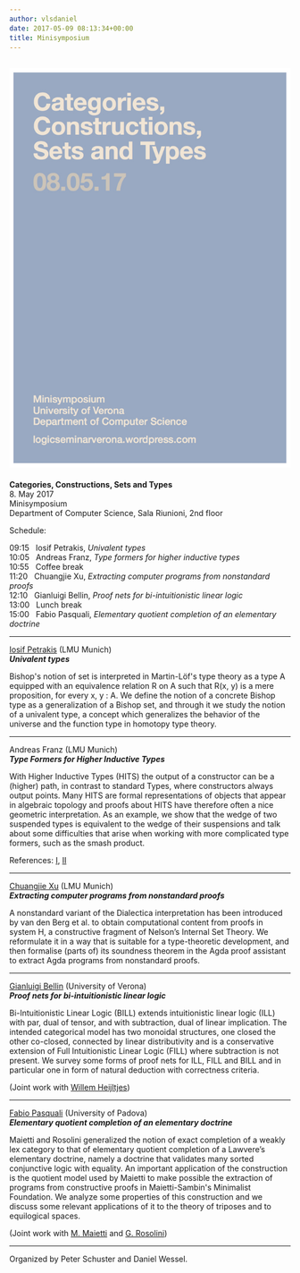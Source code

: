 ```yaml
---
author: vlsdaniel
date: 2017-05-09 08:13:34+00:00
title: Minisymposium
---
```


## 




## ![MiniSymp](/images/minisymp5.jpg)


**Categories, Constructions, Sets and Types**\
8. May 2017\
Minisymposium\
Department of Computer Science, Sala Riunioni, 2nd floor

Schedule:

09:15   Iosif Petrakis, _Univalent types_\
10:05   Andreas Franz, _Type formers for higher inductive types_\
10:55   Coffee break\
11:20   Chuangjie Xu, _Extracting computer programs from nonstandard proofs_\
12:10   Gianluigi Bellin, _Proof nets for bi-intuitionistic linear logic_\
13:00   Lunch break\
15:00   Fabio Pasquali, _Elementary quotient completion of an elementary doctrine_

___

[Iosif Petrakis](http://www.mathematik.uni-muenchen.de/~petrakis/) (LMU Munich)\
_**Univalent types**_

Bishop's notion of set is interpreted in Martin-Löf's type theory as a type A equipped with an equivalence relation R on A such that R(x, y) is a mere proposition, for every x, y : A. We define the notion of a concrete Bishop type as a generalization of a Bishop set, and through it we study the notion of a univalent type, a concept which generalizes the behavior of the universe and the function type in homotopy type theory.

___

Andreas Franz (LMU Munich)\
_**Type Formers for Higher Inductive Types**_










With Higher Inductive Types (HITS) the output of a constructor can be a (higher) path, in contrast to standard Types, where constructors always output points. Many HITS are formal representations of objects that appear in algebraic topology and proofs about HITS have therefore often a nice geometric interpretation. As an example, we show that the wedge of two suspended types is equivalent to the wedge of their suspensions and talk about some difficulties that arise when working with more complicated type formers, such as the smash product.

References: [I](https://arxiv.org/pdf/1606.05916.pdf), [II](https://homotopytypetheory.org/book/)

___

[Chuangjie Xu](http://www.mathematik.uni-muenchen.de/~xu/) (LMU Munich)\
_**Extracting computer programs from nonstandard proofs**_

A nonstandard variant of the Dialectica interpretation has been introduced by van den Berg et al. to obtain computational content from proofs in system H, a constructive fragment of Nelson’s Internal Set Theory. We reformulate it in a way that is suitable for a type-theoretic development, and then formalise (parts of) its soundness theorem in the Agda proof assistant to extract Agda programs from nonstandard proofs.

___

[Gianluigi Bellin](http://profs.sci.univr.it/~bellin/) (University of Verona)\
_**Proof nets for bi-intuitionistic linear logic**_

















Bi-Intuitionistic Linear Logic (BILL) extends intuitionistic linear logic (ILL) with par, dual of tensor, and with subtraction, dual of linear implication. The intended categorical model has two monoidal structures, one closed the other co-closed, connected by linear distributivity and is a conservative extension of Full Intuitionistic Linear Logic (FILL) where subtraction is not present. We survey some forms of proof nets for ILL, FILL and BILL and in particular one in form of natural deduction with correctness criteria.

(Joint work with [Willem Heijltjes](http://www.cs.bath.ac.uk/~wbh22/))

___







[Fabio Pasquali](http://www.math.unipd.it/en/department/people/user.php?usertype=7&user=897) (University of Padova)\
_**Elementary quotient completion of an elementary doctrine**_

Maietti and Rosolini generalized the notion of exact completion of a weakly lex category to that of elementary quotient completion of a Lawvere’s elementary doctrine, namely a doctrine that validates many sorted conjunctive logic with equality.
An important application of the construction is the quotient model used by Maietti to make possible the extraction of programs from constructive proofs in Maietti-Sambin's Minimalist Foundation.
We analyze some properties of this construction and we discuss some relevant applications of it to the theory of triposes and to equilogical spaces.

(Joint work with [M. Maietti](http://www.math.unipd.it/~maietti/) and [G. Rosolini](http://www.dima.unige.it/~rosolini/))

___

Organized by Peter Schuster and Daniel Wessel.


